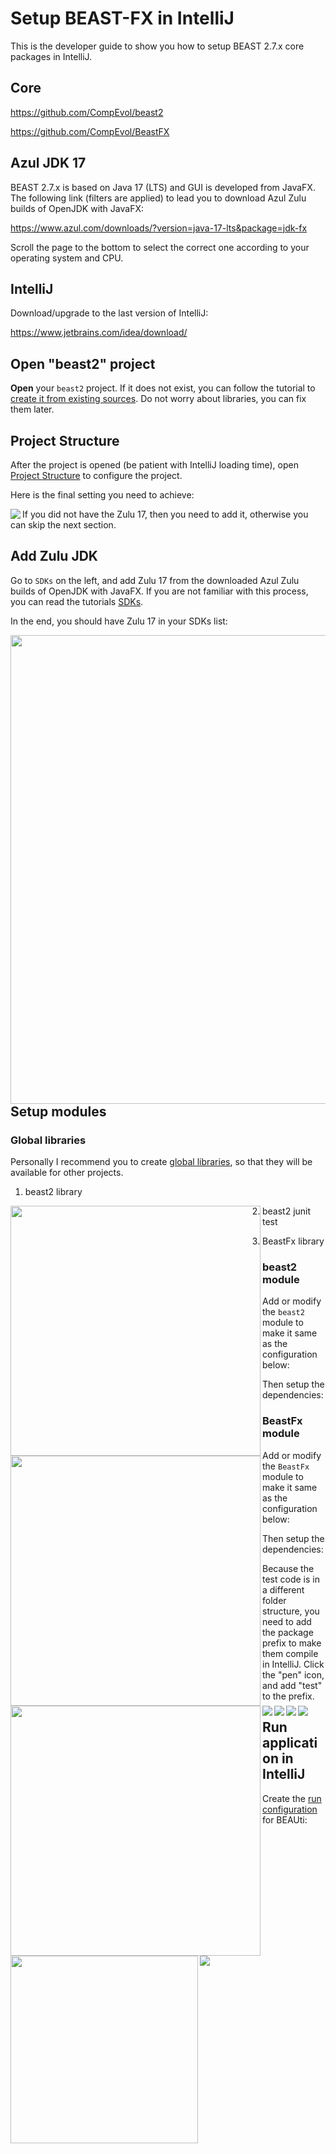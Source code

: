 # Setup BEAST-FX in IntelliJ

This is the developer guide to show you how to setup BEAST 2.7.x core packages in IntelliJ.

## Core 

https://github.com/CompEvol/beast2

https://github.com/CompEvol/BeastFX

## Azul JDK 17 

BEAST 2.7.x is based on Java 17 (LTS) and GUI is developed from JavaFX.
The following link (filters are applied) to lead you to download Azul Zulu builds of OpenJDK with JavaFX:

https://www.azul.com/downloads/?version=java-17-lts&package=jdk-fx

Scroll the page to the bottom to select the correct one according to your operating system and CPU.

## IntelliJ

Download/upgrade to the last version of IntelliJ:

https://www.jetbrains.com/idea/download/

## Open "beast2" project

__Open__ your `beast2` project. If it does not exist, you can follow the tutorial
to [create it from existing sources](https://www.jetbrains.com/help/idea/import-project-or-module-wizard.html#create-from-sources).
Do not worry about libraries, you can fix them later.

## Project Structure

After the project is opened (be patient with IntelliJ loading time), 
open [Project Structure](https://www.jetbrains.com/help/idea/project-settings-and-structure.html) to configure the project.

Here is the final setting you need to achieve:

<a href="./figures/IntelliJProject.png"><img src="./figures/IntelliJProject.png" align="left" ></a>

If you did not have the Zulu 17, then you need to add it, otherwise you can skip the next section.

## Add Zulu JDK

Go to `SDKs` on the left, and add Zulu 17 from the downloaded Azul Zulu builds of OpenJDK with JavaFX.
If you are not familiar with this process, you can read the tutorials [SDKs](https://www.jetbrains.com/help/idea/sdk.html). 

In the end, you should have Zulu 17 in your SDKs list:

<a href="./figures/zulu-17.png"><img src="./figures/zulu-17.png" align="left" width="750"></a>

## Setup modules

### Global libraries

Personally I recommend you to create [global libraries](https://www.jetbrains.com/help/idea/library.html),
so that they will be available for other projects.

1. beast2 library

<a href="./figures/b2-lib.png"><img src="./figures/b2-lib.png" align="left" width="400"></a>

2. beast2 junit test

<a href="./figures/b2-junit.png"><img src="./figures/b2-junit.png" align="left" width="400"></a>

3. BeastFx library

<a href="./figures/b2fx-lib.png"><img src="./figures/b2fx-lib.png" align="left" width="400"></a>

### beast2 module

Add or modify the `beast2` module to make it same as the configuration below:

<a href="./figures/b2Src.png"><img src="./figures/b2Src.png" align="left"></a>

Then setup the dependencies:

<a href="./figures/b2Dep.png"><img src="./figures/b2Dep.png" align="left"></a>


### BeastFx module

Add or modify the `BeastFx` module to make it same as the configuration below:

<a href="./figures/b2fxSrc.png"><img src="./figures/b2fxSrc.png" align="left"></a>

Then setup the dependencies:

<a href="./figures/b2fxDep.png"><img src="./figures/b2fxDep.png" align="left"></a>

Because the test code is in a different folder structure, 
you need to add the package prefix to make them compile in IntelliJ.
Click the "pen" icon, and add "test" to the prefix.

<a href="./figures/PkgPref.png"><img src="./figures/PkgPref.png" align="left" width="300"></a>

## Run application in IntelliJ

Create the [run configuration](https://www.jetbrains.com/help/idea/creating-and-running-your-first-java-application.html#create_jar_run_config) for BEAUti:

<a href="./figures//BEAUti.png"><img src="./figures/BEAUti.png" align="left" ></a>





